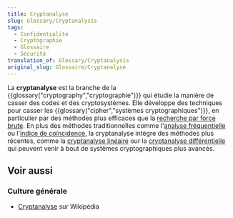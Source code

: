 ```yaml
---
title: Cryptanalyse
slug: Glossary/Cryptanalysis
tags:
  - Confidentialité
  - Cryptographie
  - Glossaire
  - Sécurité
translation_of: Glossary/Cryptanalysis
original_slug: Glossaire/Cryptanalyse
---
```

La **cryptanalyse** est la branche de la {{glossary("cryptography","cryptographie")}} qui étudie la manière de casser des codes et des cryptosystèmes. Elle développe des techniques pour casser les {{glossary("cipher","systèmes cryptographiques")}}, en particulier par des méthodes plus efficaces que la [recherche par force brute](http://fr.wikipedia.org/wiki/Recherche_exhaustive). En plus des méthodes traditionnelles comme l'[analyse fréquentielle](http://fr.wikipedia.org/wiki/Analyse_fréquentielle) ou l'[indice de coïncidence](http://fr.wikipedia.org/wiki/Indice_de_coïncidence), la cryptanalyse intègre des méthodes plus récentes, comme la [cryptanalyse linéaire](http://fr.wikipedia.org/wiki/Cryptanalyse_linéaire) our la [cryptanalyse différentielle](http://fr.wikipedia.org/wiki/Cryptanalyse_différentielle) qui peuvent venir à bout de systèmes cryptographiques plus avancés.

## Voir aussi

### Culture générale

- [Cryptanalyse](https://fr.wikipedia.org/wiki/Cryptanalyse) sur Wikipédia
